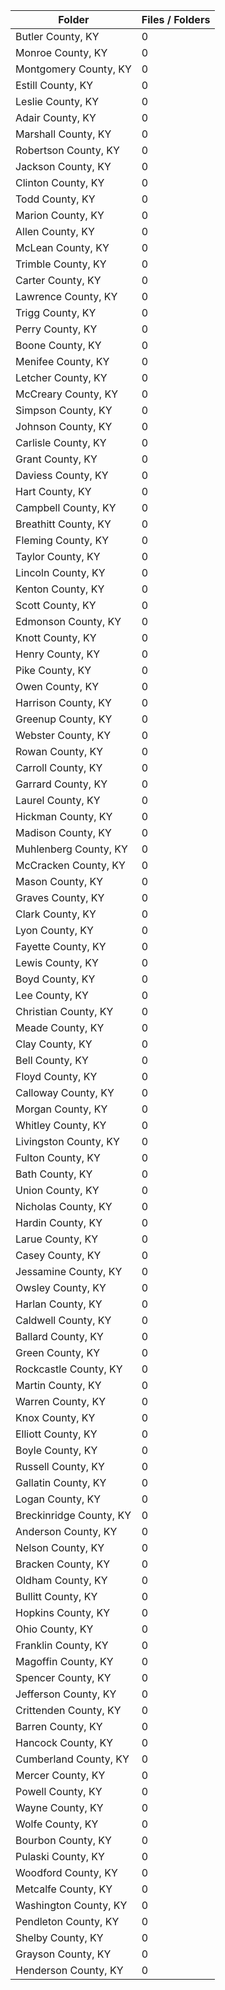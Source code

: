 | Folder                  |   Files / Folders |
|-------------------------|-------------------|
| Butler County, KY       |                 0 |
| Monroe County, KY       |                 0 |
| Montgomery County, KY   |                 0 |
| Estill County, KY       |                 0 |
| Leslie County, KY       |                 0 |
| Adair County, KY        |                 0 |
| Marshall County, KY     |                 0 |
| Robertson County, KY    |                 0 |
| Jackson County, KY      |                 0 |
| Clinton County, KY      |                 0 |
| Todd County, KY         |                 0 |
| Marion County, KY       |                 0 |
| Allen County, KY        |                 0 |
| McLean County, KY       |                 0 |
| Trimble County, KY      |                 0 |
| Carter County, KY       |                 0 |
| Lawrence County, KY     |                 0 |
| Trigg County, KY        |                 0 |
| Perry County, KY        |                 0 |
| Boone County, KY        |                 0 |
| Menifee County, KY      |                 0 |
| Letcher County, KY      |                 0 |
| McCreary County, KY     |                 0 |
| Simpson County, KY      |                 0 |
| Johnson County, KY      |                 0 |
| Carlisle County, KY     |                 0 |
| Grant County, KY        |                 0 |
| Daviess County, KY      |                 0 |
| Hart County, KY         |                 0 |
| Campbell County, KY     |                 0 |
| Breathitt County, KY    |                 0 |
| Fleming County, KY      |                 0 |
| Taylor County, KY       |                 0 |
| Lincoln County, KY      |                 0 |
| Kenton County, KY       |                 0 |
| Scott County, KY        |                 0 |
| Edmonson County, KY     |                 0 |
| Knott County, KY        |                 0 |
| Henry County, KY        |                 0 |
| Pike County, KY         |                 0 |
| Owen County, KY         |                 0 |
| Harrison County, KY     |                 0 |
| Greenup County, KY      |                 0 |
| Webster County, KY      |                 0 |
| Rowan County, KY        |                 0 |
| Carroll County, KY      |                 0 |
| Garrard County, KY      |                 0 |
| Laurel County, KY       |                 0 |
| Hickman County, KY      |                 0 |
| Madison County, KY      |                 0 |
| Muhlenberg County, KY   |                 0 |
| McCracken County, KY    |                 0 |
| Mason County, KY        |                 0 |
| Graves County, KY       |                 0 |
| Clark County, KY        |                 0 |
| Lyon County, KY         |                 0 |
| Fayette County, KY      |                 0 |
| Lewis County, KY        |                 0 |
| Boyd County, KY         |                 0 |
| Lee County, KY          |                 0 |
| Christian County, KY    |                 0 |
| Meade County, KY        |                 0 |
| Clay County, KY         |                 0 |
| Bell County, KY         |                 0 |
| Floyd County, KY        |                 0 |
| Calloway County, KY     |                 0 |
| Morgan County, KY       |                 0 |
| Whitley County, KY      |                 0 |
| Livingston County, KY   |                 0 |
| Fulton County, KY       |                 0 |
| Bath County, KY         |                 0 |
| Union County, KY        |                 0 |
| Nicholas County, KY     |                 0 |
| Hardin County, KY       |                 0 |
| Larue County, KY        |                 0 |
| Casey County, KY        |                 0 |
| Jessamine County, KY    |                 0 |
| Owsley County, KY       |                 0 |
| Harlan County, KY       |                 0 |
| Caldwell County, KY     |                 0 |
| Ballard County, KY      |                 0 |
| Green County, KY        |                 0 |
| Rockcastle County, KY   |                 0 |
| Martin County, KY       |                 0 |
| Warren County, KY       |                 0 |
| Knox County, KY         |                 0 |
| Elliott County, KY      |                 0 |
| Boyle County, KY        |                 0 |
| Russell County, KY      |                 0 |
| Gallatin County, KY     |                 0 |
| Logan County, KY        |                 0 |
| Breckinridge County, KY |                 0 |
| Anderson County, KY     |                 0 |
| Nelson County, KY       |                 0 |
| Bracken County, KY      |                 0 |
| Oldham County, KY       |                 0 |
| Bullitt County, KY      |                 0 |
| Hopkins County, KY      |                 0 |
| Ohio County, KY         |                 0 |
| Franklin County, KY     |                 0 |
| Magoffin County, KY     |                 0 |
| Spencer County, KY      |                 0 |
| Jefferson County, KY    |                 0 |
| Crittenden County, KY   |                 0 |
| Barren County, KY       |                 0 |
| Hancock County, KY      |                 0 |
| Cumberland County, KY   |                 0 |
| Mercer County, KY       |                 0 |
| Powell County, KY       |                 0 |
| Wayne County, KY        |                 0 |
| Wolfe County, KY        |                 0 |
| Bourbon County, KY      |                 0 |
| Pulaski County, KY      |                 0 |
| Woodford County, KY     |                 0 |
| Metcalfe County, KY     |                 0 |
| Washington County, KY   |                 0 |
| Pendleton County, KY    |                 0 |
| Shelby County, KY       |                 0 |
| Grayson County, KY      |                 0 |
| Henderson County, KY    |                 0 |